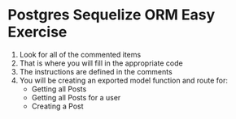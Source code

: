 # Postgres Sequelize ORM Easy Exercise

1. Look for all of the commented items
2. That is where you will fill in the appropriate code
3. The instructions are defined in the comments
4. You will be creating an exported model function and route for:
	* Getting all Posts
	* Getting all Posts for a user
	* Creating a Post